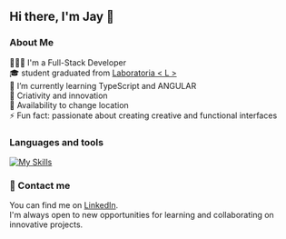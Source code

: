 ## Hi there, I'm Jay 👋

### About Me

👩🏻‍💻 I'm a Full-Stack Developer <br>
🎓 student graduated from [Laboratoria < L >](https://www.laboratoria.la/br) <br>
🌱 I’m currently learning TypeScript and ANGULAR <br>
🎯 Criativity and innovation <br>
💼 Availability to change location <br>
⚡ Fun fact: passionate about creating creative and functional interfaces <br>

### Languages ​​and tools

[![My Skills](https://skillicons.dev/icons?i=html,css,javascript,typescript,nodejs,angular,python,django,postgreSQL,firebase,vite,vercel,jest,git,bootstrap,figma,vscode&theme=dark)](https://skillicons.dev)

### 📩 Contact me

You can find me on [LinkedIn](https://www.linkedin.com/in/jayanny-santana/). <br>
I'm always open to new opportunities for learning and collaborating on innovative projects.
